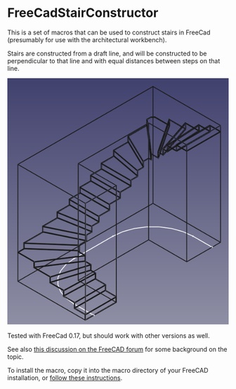 FreeCadStairConstructor
=======================

This is a set of macros that can be used to construct stairs in FreeCad (presumably for use with the architectural workbench).

Stairs are constructed from a draft line, and will be constructed to be perpendicular to that line and with equal distances
between steps on that line.

![Stairs in a surrounding staircase, with a sketched construction line](stairs.png)

Tested with FreeCad 0.17, but should work with other versions as well.

See also [this discussion on the FreeCAD forum](https://forum.freecadweb.org/viewtopic.php?t=23501) for some background on the topic.

To install the macro, copy it into the macro directory of your FreeCAD installation, or [follow these instructions](https://www.freecadweb.org/wiki/How_to_install_macros).
